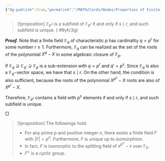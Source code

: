 ```yaml
---
{"dg-publish":true,"permalink":"/MATH/Cards/Nodes/Properties of Finite Field/","dgPassFrontmatter":true}
---
```



> [!proposition]
> $\mathbb{F}_{p^s}$ is a subfield of $\mathbb{F}_{p^r}$ if and only if $s \mid r$, and such subfield is unique.
{ #9yfc3g}


**_Proof._**
Note that a finite field $\mathbb{F}_q$ of characteristic $p$ has cardinality $q=p^r$ for some number $r\geqslant 1$. Furthermore, $\mathbb{F}_q$ can be realized as the set of the roots of the polynomial $X^q-X$ in some algebraic closure of $\mathbb{F}_p$.

If $\mathbb{F}_q \supseteq \mathbb{F}_{q'} \supseteq \mathbb{F}_p$ is a sub-extension with $q=p^r$ and $q'=p^s$. Since $\mathbb{F}_q$ is also a $\mathbb{F}_{q'}$-vector space, we have that $s\mid r$. On the other hand, the condition is also sufficient, because the roots of the polynomial $X^{p^s}-X$ roots are also of $X^{p^r}-X$.

Therefore, $\mathbb{F}_{p^r}$ contains a field with $p^s$ elements if and only if $s \mid r$, and such subfield is unique.

□

> [!proposition] 
> The followings hold.
> - For any prime $p$ and positive integer $n$, there exists a finite field $F$ with $|F|=p^n$. Furthermore, $F$ is unique up to isomorphism.
> - In fact, $F$ is isomorphic to the splitting field of $x^{p^n}-x$ over $\mathbb{F}_p$. 
> - $F^\times$ is a cyclic group.